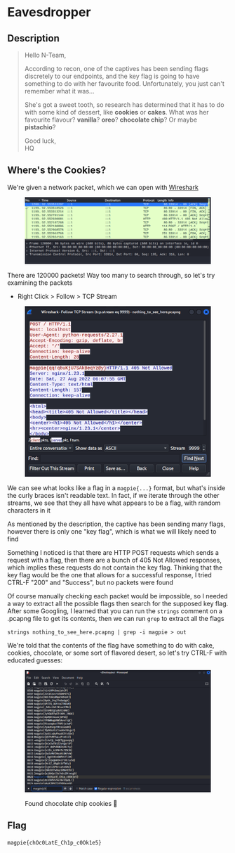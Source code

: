 # Eavesdropper

## Description

> Hello N-Team,
>
> According to recon, one of the captives has been sending flags discretely to our endpoints, and the key flag is going to have something to do with her favourite food. Unfortunately, you just can't remember what it was...
>
> She's got a sweet tooth, so research has determined that it has to do with some kind of dessert, like **cookies** or **cakes**. What was her favourite flavour? **vanilla**? **oreo**? **chocolate chip**? Or maybe **pistachio**?
>
> Good luck,\
> HQ

## Where's the Cookies?

We're given a network packet, which we can open with [Wireshark](https://www.wireshark.org/)

<figure><img src="../../.gitbook/assets/image (9) (1) (3).png" alt=""><figcaption></figcaption></figure>

There are 120000 packets! Way too many to search through, so let's try examining the packets

* Right Click > Follow > TCP Stream

<figure><img src="../../.gitbook/assets/image (24).png" alt=""><figcaption></figcaption></figure>

We can see what looks like a flag in a `magpie{...}` format, but what's inside the curly braces isn't readable text. In fact, if we iterate through the other streams, we see that they all have what appears to be a flag, with random characters in it

As mentioned by the description, the captive has been sending many flags, however there is only one "key flag", which is what we will likely need to find

Something I noticed is that there are HTTP POST requests which sends a request with a flag, then there are a bunch of 405 Not Allowed responses, which implies these requests do not contain the key flag. Thinking that the key flag would be the one that allows for a successful response, I tried CTRL-F "200" and "Success", but no packets were found

Of course manually checking each packet would be impossible, so I needed a way to extract all the possible flags then search for the supposed key flag. After some Googling, I learned that you can run the `strings` comment on a .pcapng file to get its contents, then we can run `grep` to extract all the flags

```
strings nothing_to_see_here.pcapng | grep -i magpie > out
```

We're told that the contents of the flag have something to do with cake, cookies, chocolate, or some sort of flavored desert, so let's try CTRL-F with educated guesses:

<figure><img src="../../.gitbook/assets/image (23).png" alt=""><figcaption><p>Found chocolate chip cookies <span data-gb-custom-inline data-tag="emoji" data-code="1f36a">🍪</span></p></figcaption></figure>

## Flag

`magpie{chOc0LatE_Ch1p_c0Ok1e5}`
